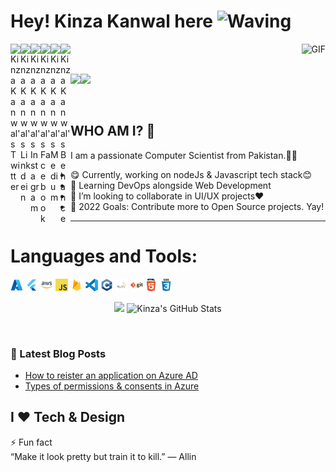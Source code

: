<p align="center"> 
<h1>Hey! Kinza Kanwal here <img src="https://github.com/TheDudeThatCode/TheDudeThatCode/blob/master/Assets/Hi.gif" width="30px" alt="Waving"></h1>
<a href="https://twitter.com/KinzaKanwal553">
  <img align="left" alt="Kinza Kanwal's Twitter" width="16px" src="https://cdn.jsdelivr.net/npm/simple-icons@v3/icons/twitter.svg" />
</a>
<a href="https://www.linkedin.com/in/kinzakanwal/">
  <img align="left" alt="Kinza Kanwal's Linkdein" width="16px" src="https://cdn.jsdelivr.net/npm/simple-icons@v3/icons/linkedin.svg" />
</a>
<a href="https://www.instagram.com/kinzakanwal.5/">
  <img align="left" alt="Kinza Kanwal's Instagram" width="16px" src="https://cdn.jsdelivr.net/npm/simple-icons@v3/icons/instagram.svg" />
</a>
<a href="https://www.facebook.com/kinzakanwal553/">
  <img align="left" alt="Kinza Kanwal's Facebook" width="16px" src="https://cdn.jsdelivr.net/npm/simple-icons@v3/icons/facebook.svg" />
</a>
<a href="https://medium.com/@kinzakanwal553">
  <img align="left" alt="Kinza Kanwal's Medium" width="16px" src="https://cdn.jsdelivr.net/npm/simple-icons@v3/icons/medium.svg" />
</a>
<a href="https://www.behance.net/kinzakanwal553">
  <img align="left" alt="Kinza Kanwal's Behance" width="16px" src="https://cdn.jsdelivr.net/npm/simple-icons@v3/icons/behance.svg" />
</a>
<img align="right" alt="GIF" src="https://media.giphy.com/media/IpeYSEZshTefe/giphy.gif" />


<br />

<p align="left">
  <br><img src="https://badges.pufler.dev/visits/kinzakanwal/kinzakanwal/"><img src="https://badges.pufler.dev/years/kinzakanwal/">
</p>

<br />

## WHO AM I? 🤔 &nbsp;

I am a passionate Computer Scientist from Pakistan.🤍💚
- 😋 Currently, working on nodeJs & Javascript tech stack😊
- 🤩 Learning DevOps alongside Web Development
- 👯 I’m looking to collaborate in UI/UX projects❤️
- 🥅 2022 Goals: Contribute more to Open Source projects. Yay!
<hr>

# Languages and Tools: &nbsp;
<code><img height="20" src="https://raw.githubusercontent.com/github/explore/80688e429a7d4ef2fca1e82350fe8e3517d3494d/topics/azure/azure.png"></code>
<code><img height="20" src="https://raw.githubusercontent.com/github/explore/80688e429a7d4ef2fca1e82350fe8e3517d3494d/topics/flutter/flutter.png"></code>
<code><img height="20" src="https://raw.githubusercontent.com/github/explore/56a826d05cf762b2b50ecbe7d492a839b04f3fbf/topics/aws/aws.png"></code>
<code><img height="20" src="https://raw.githubusercontent.com/github/explore/80688e429a7d4ef2fca1e82350fe8e3517d3494d/topics/javascript/javascript.png"></code>
<code><img height="20" src="https://raw.githubusercontent.com/github/explore/80688e429a7d4ef2fca1e82350fe8e3517d3494d/topics/firebase/firebase.png"></code>
<code><img height="20" src="https://raw.githubusercontent.com/github/explore/80688e429a7d4ef2fca1e82350fe8e3517d3494d/topics/visual-studio-code/visual-studio-code.png"></code>
<code><img height="20" src="https://raw.githubusercontent.com/github/explore/80688e429a7d4ef2fca1e82350fe8e3517d3494d/topics/cpp/cpp.png"></code>
<code><img height="20" src="https://raw.githubusercontent.com/github/explore/80688e429a7d4ef2fca1e82350fe8e3517d3494d/topics/mysql/mysql.png"></code>
<code><img height="20" src="https://raw.githubusercontent.com/github/explore/80688e429a7d4ef2fca1e82350fe8e3517d3494d/topics/git/git.png"></code>
<code><img height="20" src="https://raw.githubusercontent.com/github/explore/80688e429a7d4ef2fca1e82350fe8e3517d3494d/topics/html/html.png"></code>
<code><img height="20" src="https://raw.githubusercontent.com/github/explore/80688e429a7d4ef2fca1e82350fe8e3517d3494d/topics/css/css.png"></code>


<p align="center"> 
  <img src="https://github-readme-stats.vercel.app/api/top-langs/?username=kinzakanwal&theme=shades-of-purple&hide_langs_below=1&layout=compact" />
  <img src="https://github-readme-stats.vercel.app/api?username=kinzakanwal&show_icons=true&hide_border=true&count_private=true&theme=shades-of-purple&icon_color=fad000" alt="Kinza's GitHub Stats">
</p>

<br />

### 📕 Latest Blog Posts 

<!-- BLOG-POST-LIST:START -->
- [How to reister an application on Azure AD](https://medium.com/@kinzakanwal553/create-an-azure-ad-application-ea50fe2a24bb)
- [Types of permissions & consents in Azure](https://medium.com/@kinzakanwal553/permissions-and-consents-in-azure-e2bcdf5d6f6f)

## I ❤️ Tech & Design

⚡ Fun fact <br>
“Make it look pretty but train it to kill.” — Allin
